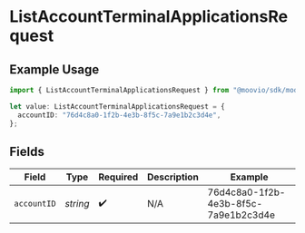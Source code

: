 # ListAccountTerminalApplicationsRequest

## Example Usage

```typescript
import { ListAccountTerminalApplicationsRequest } from "@moovio/sdk/models/operations";

let value: ListAccountTerminalApplicationsRequest = {
  accountID: "76d4c8a0-1f2b-4e3b-8f5c-7a9e1b2c3d4e",
};
```

## Fields

| Field                                | Type                                 | Required                             | Description                          | Example                              |
| ------------------------------------ | ------------------------------------ | ------------------------------------ | ------------------------------------ | ------------------------------------ |
| `accountID`                          | *string*                             | :heavy_check_mark:                   | N/A                                  | 76d4c8a0-1f2b-4e3b-8f5c-7a9e1b2c3d4e |